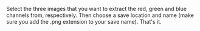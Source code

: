 Select the three images that you want to extract the red, green and blue channels from, respectively. Then choose a save location and name (make sure you add the .png extension to your save name). That's it.